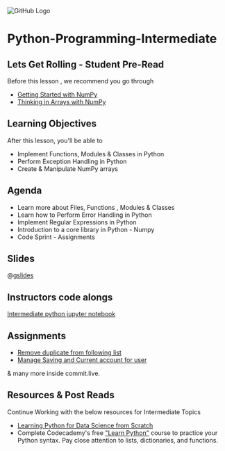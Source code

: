 ![GitHub Logo](https://s3.ap-south-1.amazonaws.com/greyatom-social/GreyAtom-logo.png)

# Python-Programming-Intermediate


## Lets Get Rolling - Student Pre-Read
Before this lesson , we recommend you go through
* [Getting Started with NumPy](http://www.numpy.org/)
* [Thinking in Arrays with NumPy](http://www.jonathangross.de/files/IPCS2015/numpy.pdf)


## Learning Objectives 

After this lesson, you'll be able to 

* Implement Functions, Modules & Classes in Python
* Perform Exception Handling in Python
* Create & Manipulate NumPy arrays

## Agenda

* Learn more about Files, Functions , Modules & Classes
* Learn how to Perform Error Handling in Python
* Implement Regular Expressions in Python
* Introduction to a  core library in Python - Numpy
* Code Sprint - Assignments

## Slides

@[gslides](1m7kCu-v4WfTUy5dRq8FqK-r0j206RWl0CVQNrDQF1TY)

## Instructors code alongs

[Intermediate python jupyter notebook](https://github.com/commit-live-students/intro-to-python-intermediate/blob/master/files/Python%20Programming%20-%20Intermediate.ipynb)


## Assignments 
* [Remove duplicate from following list](/lesson/fsdse-python-assignment-14)
* [Manage Saving and Current account for user](/lesson/fsdse-python-assignment-6) 

& many more inside commit.live.

## Resources & Post Reads

Continue Working with the below resources for Intermediate Topics
* [Learning Python for Data Science from Scratch](http://choonsiong.com/public/books/Data%20Science%20from%20Scratch.pdf)
* Complete Codecademy's free ["Learn Python"](https://www.codecademy.com/learn/python) course to practice your Python syntax. Pay close attention to lists, dictionaries, and functions.
